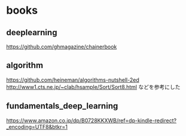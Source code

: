 # books
## deeplearning<br>
https://github.com/ghmagazine/chainerbook

## algorithm<br>
https://github.com/heineman/algorithms-nutshell-2ed	
http://www1.cts.ne.jp/~clab/hsample/Sort/Sort8.html
などを参考にした

## fundamentals_deep_learning<br>
https://www.amazon.co.jp/dp/B0728KKXWB/ref=dp-kindle-redirect?_encoding=UTF8&btkr=1
